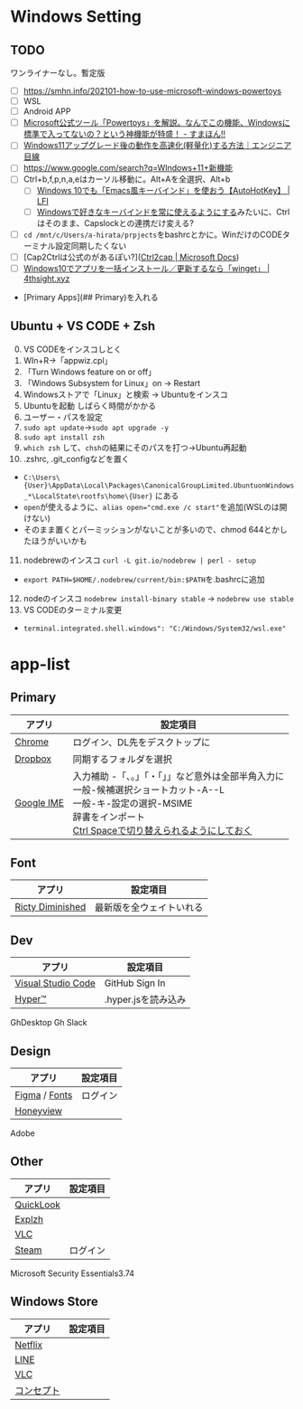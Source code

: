 # Windows Setting

## TODO
ワンライナーなし。暫定版  
- [ ] https://smhn.info/202101-how-to-use-microsoft-windows-powertoys
- [ ] WSL
- [ ] Android APP
- [ ] [Microsoft公式ツール「Powertoys」を解説。なんでこの機能、Windowsに標準で入ってないの？という神機能が特盛！ - すまほん!!](https://smhn.info/202101-how-to-use-microsoft-windows-powertoys)
- [ ] [Windows11アップグレード後の動作を高速化(軽量化)する方法｜エンジニア目線](https://info-boxes.net/2021/11/02/windows11_performance/)
- [ ] https://www.google.com/search?q=WIndows+11+新機能
- [ ] Ctrl+b,f,p,n,a,eはカーソル移動に。Alt+Aを全選択、Alt+b
  - [ ] [Windows 10でも「Emacs風キーバインド」を使おう【AutoHotKey】 | LFI](https://linuxfan.info/windows-emacs-keybindings)
  - [ ] [Windowsで好きなキーバインドを常に使えるようにする](https://zenn.dev/fss_bass/articles/40f222effd5ef2)みたいに、Ctrlはそのまま、Capslockとの連携だけ変える?
- [ ] `cd /mnt/c/Users/a-hirata/prpjects`をbashrcとかに。WinだけのCODEターミナル設定同期したくない
- [ ] [Cap2Ctrlは公式のがあるぽい?]([Ctrl2cap | Microsoft Docs](https://docs.microsoft.com/ja-jp/previous-versions/bb897578(v=msdn.10)?redirectedfrom=MSDN))
- [ ] [Windows10でアプリを一括インストール／更新するなら「winget」 | 4thsight.xyz](https://4thsight.xyz/30394)

- [Primary Apps](## Primary)を入れる


## Ubuntu + VS CODE + Zsh
0. VS CODEをインスコしとく
1. WIn+R→「appwiz.cpl」
2. 「Turn Windows feature on or off」
3. 「Windows Subsystem for Linux」on → Restart
4. Windowsストアで「Linux」と検索 → Ubuntuをインスコ
5. Ubuntuを起動 しばらく時間がかかる
6. ユーザー・パスを設定
7. `sudo apt update`→`sudo apt upgrade -y`
8. `sudo apt install zsh`
9. `which zsh` して、`chsh`の結果にそのパスを打つ→Ubuntu再起動
10. .zshrc, .git_configなどを置く
  - `C:\Users\{User}\AppData\Local\Packages\CanonicalGroupLimited.UbuntuonWindows_*\LocalState\rootfs\home\{User}` にある
  - `open`が使えるように、`alias open="cmd.exe /c start"`を追加(WSLのは開けない)
  - そのまま置くとパーミッションがないことが多いので、chmod 644とかしたほうがいいかも
11. nodebrewのインスコ `curl -L git.io/nodebrew | perl - setup`
  - `export PATH=$HOME/.nodebrew/current/bin:$PATH`を.bashrcに追加
12. nodeのインスコ `nodebrew install-binary stable` → `nodebrew use stable`
13. VS CODEのターミナル変更
  - `terminal.integrated.shell.windows": "C:/Windows/System32/wsl.exe"`

# app-list

## Primary
アプリ | 設定項目
--|--
[Chrome](https://www.google.co.jp/chrome/browser/desktop/index.html)  |  ログイン、DL先をデスクトップに
[Dropbox](https://www.dropbox.com/install)  |   同期するフォルダを選択
[Google IME](https://www.google.co.jp/ime/)  |  入力補助 -「、。」「・「」」など意外は全部半角入力に<br>一般-候補選択ショートカット-A--L<br>一般-キ-設定の選択-MSIME<br>辞書をインポート<br>[Ctrl Spaceで切り替えられるようにしておく](http://d.hatena.ne.jp/ang65/20110409/1302316109)


## Font
アプリ | 設定項目
--|--
[Ricty Diminished](http://www.rs.tus.ac.jp/yyusa/ricty_diminished.html)  |  最新版を全ウェイトいれる


## Dev
アプリ | 設定項目
--|--
[Visual Studio Code](https://code.visualstudio.com/) | GitHub Sign In
[Hyper™](https://hyper.is/) | .hyper.jsを読み込み
GhDesktop
Gh
Slack

## Design
アプリ | 設定項目
--|--
[Figma](https://www.figma.com/download/desktop/mac) / [Fonts](https://www.figma.com/settings) | ログイン
[Honeyview](https://www.bandisoft.com/honeyview/) | 
Adobe

## Other
アプリ | 設定項目
--|--
[QuickLook](https://github.com/QL-Win/QuickLook/releases) | 
[Explzh](https://www.ponsoftware.com/) | 
[VLC](https://www.videolan.org/vlc/index.ja.html) | 
[Steam](https://store.steampowered.com) | ログイン
Microsoft Security Essentials3.74


## Windows Store
アプリ | 設定項目
--|--
[Netflix](https://www.microsoft.com/ja-jp/p/netflix/9wzdncrfj3tj) | 
[LINE](https://www.microsoft.com/ja-jp/p/line/9wzdncrfj2g6) | 
[VLC](https://www.microsoft.com/ja-jp/p/vlc/9nblggh4vvnh) | 
[コンセプト](https://www.microsoft.com/ja-jp/p/concepts/9ngqm8fph9wq?&activetab=pivot:overviewtab) |
